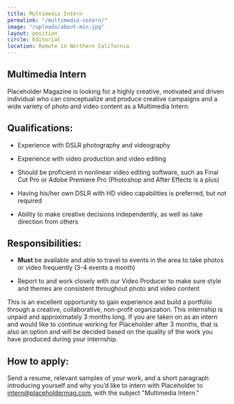 ```yaml
---
title: Multimedia Intern
permalink: "/multimedia-intern/"
image: "/uploads/about-min.jpg"
layout: position
circle: Editorial
location: Remote in Northern California
---
```


## Multimedia Intern

Placeholder Magazine is looking for a highly creative, motivated and driven individual who can conceptualize and produce creative campaigns and a wide variety of photo and video content as a Multimedia Intern.

## Qualifications:

* Experience with DSLR photography and videography

* Experience with video production and video editing

* Should be proficient in nonlinear video editing software, such as Final Cut Pro or Adobe Premiere Pro (Photoshop and After Effects is a plus)

* Having his/her own DSLR with HD video capabilities is preferred, but not required

* Ability to make creative decisions independently, as well as take direction from others

## Responsibilities:

* **Must** be available and able to travel to events in the area to take photos or video frequently (3-4 events a month)

* Report to and work closely with our Video Producer to make sure style and themes are consistent throughout photo and video content

This is an excellent opportunity to gain experience and build a portfolio through a creative, collaborative, non-profit organization. This internship is unpaid and approximately 3 months long. If you are taken on as an intern and would like to continue working for Placeholder after 3 months, that is also an option and will be decided based on the quality of the work you have produced during your internship.

## How to apply:

Send a resume, relevant samples of your work, and a short paragraph introducing yourself and why you’d like to intern with Placeholder to [intern@placeholdermag.com](mailto:intern@placeholdermag.com), with the subject "Multimedia Intern."
